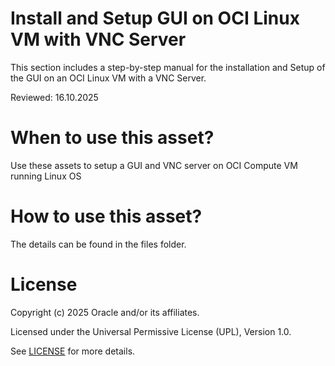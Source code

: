 # Install and Setup GUI on OCI Linux VM with VNC Server

This section includes a step-by-step manual for the installation and Setup of the GUI on an OCI Linux VM with a VNC Server.

Reviewed: 16.10.2025

# When to use this asset?

Use these assets to setup a GUI and VNC server on OCI Compute VM running Linux OS

# How to use this asset?

The details can be found in the files folder.

# License

Copyright (c) 2025 Oracle and/or its affiliates.

Licensed under the Universal Permissive License (UPL), Version 1.0.

See [LICENSE](https://github.com/oracle-devrel/technology-engineering/blob/main/LICENSE) for more details.
